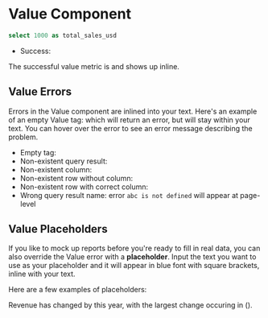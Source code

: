 # Value Component

```sql summary
select 1000 as total_sales_usd
```

- Success: <Value data={summary} />

The successful value metric is <Value data={summary} /> and shows up inline.

## Value Errors

Errors in the Value component are inlined into your text. Here's an example of an empty Value tag: <Value/> which will return an error, but will stay within your text. You can hover over the error to see an error message describing the problem.

- Empty tag: <Value/>
- Non-existent query result: <Value data=abc/>
- Non-existent column: <Value data={summary} column=abc/>
- Non-existent row without column: <Value data={summary} row=20/>
- Non-existent row with correct column: <Value data={summary} column=total_calls row=20/>
- Wrong query result name: error `abc is not defined` will appear at page-level

## Value Placeholders

If you like to mock up reports before you're ready to fill in real data, you can also override the Value error with a **placeholder**. Input the text you want to use as your placeholder and it will appear in blue font with square brackets, inline with your text.

Here are a few examples of placeholders:

<Value placeholder="Report Date"/>

Revenue has changed by <Value placeholder="YTD sales growth"/> this year, with the largest change occuring in <Value placeholder="top country name"/> (<Value placeholder="top country YTD growth"/>).
